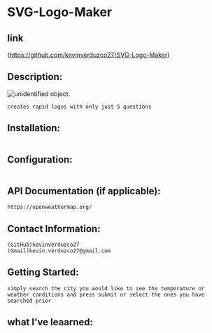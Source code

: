 # SVG-Logo-Maker
## link
(https://github.com/kevinverduzco27/SVG-Logo-Maker)

## Description:
![unidentified object.](assets/WeatherApp.png)
```
creates rapid logos with only just 5 questions 
```

## Installation:

```

```
## Configuration:

```

```
## API Documentation (if applicable):

```
https://openweathermap.org/

```
## Contact Information:

```
(GitHub)kevinverduzco27
(Gmail)kevin.verduzco27@gmail.com
```
## Getting Started:

```
simply search the city you would like to see the temperature or weather conditions and press submit or select the ones you have searched prior

```
## what I've leaarned:

```

```
